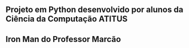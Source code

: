## Projeto em Python desenvolvido por alunos da Ciência da Computação ATITUS
## Iron Man do Professor Marcão

